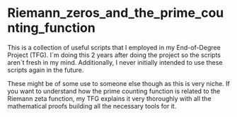 # Riemann_zeros_and_the_prime_counting_function
This is a collection of useful scripts that I employed in my End-of-Degree Project (TFG).
I´m doing this 2 years after doing the project so the scripts aren´t fresh in my mind. Additionally, I never initially intended to use these scripts again in the future.

These might be of some use to someone else though as this is very niche.
If you want to understand how the prime counting function is related to the Riemann zeta function,
my TFG explains it very thoroughly with all the mathematical proofs building all the necessary tools for it.
